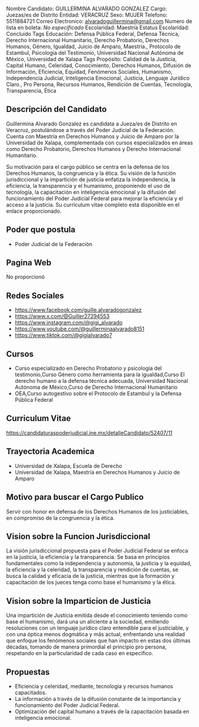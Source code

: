 Nombre Candidato: GUILLERMINA ALVARADO GONZALEZ
Cargo: Juezas/es de Distrito
Entidad: VERACRUZ
Sexo: MUJER
Telefono: 5511884721
Correo Electronico: alvaradoguillermina@gmail.com
Numero de lista en boleta: *No especificado*
Escolaridad: Maestría
Estatus Escolaridad: Concluido
Tags Educación: Defensa Pública Federal, Defensa Técnica, Derecho Internacional Humanitario, Derecho Probatorio, Derechos Humanos, Género, Igualdad, Juicio de Amparo, Maestría., Protocolo de Estambul, Psicología del Testimonio, Universidad Nacional Autónoma de México, Universidad de Xalapa
Tags Propósito: Calidad de la Justicia, Capital Humano, Celeridad, Conocimiento, Derechos Humanos, Difusión de Información, Eficiencia, Equidad, Fenómenos Sociales, Humanismo, Independencia Judicial, Inteligencia Emocional, Justicia, Lenguaje Jurídico Claro., Pro Persona, Recursos Humanos, Rendición de Cuentas, Tecnología, Transparencia, Ética


## Descripción del Candidato 

Guillermina Alvarado Gonzalez es candidata a Jueza/es de Distrito en Veracruz, postulándose a través del Poder Judicial de la Federación. Cuenta con Maestría en Derechos Humanos y Juicio de Amparo por la Universidad de Xalapa, complementada con cursos especializados en áreas como Derecho Probatorio, Derechos Humanos y Derecho Internacional Humanitario. 

Su motivación para el cargo público se centra en la defensa de los Derechos Humanos, la congruencia y la ética. Su visión de la función jurisdiccional y la impartición de justicia enfatiza la independencia, la eficiencia, la transparencia y el humanismo, proponiendo el uso de tecnología, la capacitación en inteligencia emocional y la difusión del funcionamiento del Poder Judicial Federal para mejorar la eficiencia y el acceso a la justicia. Su currículum vitae completo está disponible en el enlace proporcionado.


## Poder que postula

- Poder Judicial de la Federación


## Pagina Web

No proporcionó


## Redes Sociales

- https://www.facebook.com/guille.alvaradogonzalez
- https://www.x.com/@Guiller27294553
- https://www.instagram.com/@gigi_alvarado
- https://www.youtube.com/@guillerminaalvarado8151
- https://www.tiktok.com/@gigialvarado7


## Cursos

- Curso especializado en Derecho Probatorio y psicología del testimonio,Curso Género como herramienta para la igualdad,Curso El derecho humano a la defensa técnica adecuada, Universidad Nacional Autónoma de México,Curso de Derecho Internacional Humanitario
- OEA,Curso autogestivo sobre el Protocolo de Estambul y la Defensa Pública Federal


## Curriculum Vitae

https://candidaturaspoderjudicial.ine.mx/detalleCandidato/52407/11


## Trayectoria Academica

- Universidad de Xalapa, Escuela de Derecho
- Universidad de Xalapa, Maestría en Derechos Humanos y Juicio de Amparo


## Motivo para buscar el Cargo Publico

Servir con honor en defensa de los Derechos Humanos de los justiciables, en compromiso de la congruencia y la ética.


## Vision sobre la Funcion Jurisdiccional

La visión jurisdiccional propuesta para el Poder Judicial Federal se enfoca en la justicia, la eficiencia y la transparencia. Se basa en principios fundamentales como la independencia y autonomía, la justicia y la equidad, la eficiencia y la celeridad, la transparencia y rendición de cuentas, se busca la calidad y eficacia de la justicia, mientras que la formación y capacitación de los jueces tenga como base el humanismo y la ética.


## Vision sobre la Imparticion de Justicia

Una impartición de Justicia emitida desde el conocimiento teniendo como base el humanismo, dará una un aliciente a la sociedad, emitiendo resoluciones con un lenguaje jurídico claro entendible para el justiciable, y con una óptica menos dogmática y más actual, enfrentando una realidad que enfoque los fenómenos sociales que han impacto en estas dos últimas décadas, tomando de manera primordial el principio pro persona, respetando en la particularidad de cada caso en específico.


## Propuestas

- Eficiencia y celeridad, mediante, tecnología y recursos humanos capacitados.
- La información a través de la difusión constante de la importancia y funcionamiento del Poder Judicial Federal.
- Optimización del capital humano a través de la capacitación basada en inteligencia emocional.

